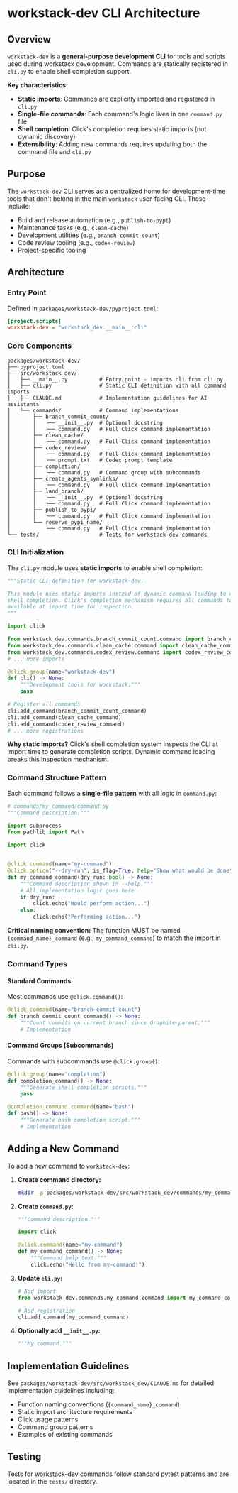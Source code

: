# workstack-dev CLI Architecture

## Overview

`workstack-dev` is a **general-purpose development CLI** for tools and scripts used during workstack development. Commands are statically registered in `cli.py` to enable shell completion support.

**Key characteristics:**

- **Static imports**: Commands are explicitly imported and registered in `cli.py`
- **Single-file commands**: Each command's logic lives in one `command.py` file
- **Shell completion**: Click's completion requires static imports (not dynamic discovery)
- **Extensibility**: Adding new commands requires updating both the command file and `cli.py`

## Purpose

The `workstack-dev` CLI serves as a centralized home for development-time tools that don't belong in the main `workstack` user-facing CLI. These include:

- Build and release automation (e.g., `publish-to-pypi`)
- Maintenance tasks (e.g., `clean-cache`)
- Development utilities (e.g., `branch-commit-count`)
- Code review tooling (e.g., `codex-review`)
- Project-specific tooling

## Architecture

### Entry Point

Defined in `packages/workstack-dev/pyproject.toml`:

```toml
[project.scripts]
workstack-dev = "workstack_dev.__main__:cli"
```

### Core Components

```
packages/workstack-dev/
├── pyproject.toml
├── src/workstack_dev/
│   ├── __main__.py          # Entry point - imports cli from cli.py
│   ├── cli.py               # Static CLI definition with all command imports
│   ├── CLAUDE.md            # Implementation guidelines for AI assistants
│   └── commands/            # Command implementations
│       ├── branch_commit_count/
│       │   ├── __init__.py  # Optional docstring
│       │   └── command.py   # Full Click command implementation
│       ├── clean_cache/
│       │   └── command.py   # Full Click command implementation
│       ├── codex_review/
│       │   ├── command.py   # Full Click command implementation
│       │   └── prompt.txt   # Codex prompt template
│       ├── completion/
│       │   └── command.py   # Command group with subcommands
│       ├── create_agents_symlinks/
│       │   └── command.py   # Full Click command implementation
│       ├── land_branch/
│       │   ├── __init__.py  # Optional docstring
│       │   └── command.py   # Full Click command implementation
│       ├── publish_to_pypi/
│       │   └── command.py   # Full Click command implementation
│       └── reserve_pypi_name/
│           └── command.py   # Full Click command implementation
└── tests/                   # Tests for workstack-dev commands
```

### CLI Initialization

The `cli.py` module uses **static imports** to enable shell completion:

```python
"""Static CLI definition for workstack-dev.

This module uses static imports instead of dynamic command loading to enable
shell completion. Click's completion mechanism requires all commands to be
available at import time for inspection.
"""

import click

from workstack_dev.commands.branch_commit_count.command import branch_commit_count_command
from workstack_dev.commands.clean_cache.command import clean_cache_command
from workstack_dev.commands.codex_review.command import codex_review_command
# ... more imports

@click.group(name="workstack-dev")
def cli() -> None:
    """Development tools for workstack."""
    pass

# Register all commands
cli.add_command(branch_commit_count_command)
cli.add_command(clean_cache_command)
cli.add_command(codex_review_command)
# ... more registrations
```

**Why static imports?** Click's shell completion system inspects the CLI at import time to generate completion scripts. Dynamic command loading breaks this inspection mechanism.

### Command Structure Pattern

Each command follows a **single-file pattern** with all logic in `command.py`:

```python
# commands/my_command/command.py
"""Command description."""

import subprocess
from pathlib import Path

import click


@click.command(name="my-command")
@click.option("--dry-run", is_flag=True, help="Show what would be done")
def my_command_command(dry_run: bool) -> None:
    """Command description shown in --help."""
    # All implementation logic goes here
    if dry_run:
        click.echo("Would perform action...")
    else:
        click.echo("Performing action...")
```

**Critical naming convention:** The function MUST be named `{command_name}_command` (e.g., `my_command_command`) to match the import in `cli.py`.

### Command Types

#### Standard Commands

Most commands use `@click.command()`:

```python
@click.command(name="branch-commit-count")
def branch_commit_count_command() -> None:
    """Count commits on current branch since Graphite parent."""
    # Implementation
```

#### Command Groups (Subcommands)

Commands with subcommands use `@click.group()`:

```python
@click.group(name="completion")
def completion_command() -> None:
    """Generate shell completion scripts."""
    pass

@completion_command.command(name="bash")
def bash() -> None:
    """Generate bash completion script."""
    # Implementation
```

## Adding a New Command

To add a new command to `workstack-dev`:

1. **Create command directory:**

   ```bash
   mkdir -p packages/workstack-dev/src/workstack_dev/commands/my_command
   ```

2. **Create `command.py`:**

   ```python
   """Command description."""

   import click

   @click.command(name="my-command")
   def my_command_command() -> None:
       """Command help text."""
       click.echo("Hello from my-command!")
   ```

3. **Update `cli.py`:**

   ```python
   # Add import
   from workstack_dev.commands.my_command.command import my_command_command

   # Add registration
   cli.add_command(my_command_command)
   ```

4. **Optionally add `__init__.py`:**
   ```python
   """My command."""
   ```

## Implementation Guidelines

See `packages/workstack-dev/src/workstack_dev/CLAUDE.md` for detailed implementation guidelines including:

- Function naming conventions (`{command_name}_command`)
- Static import architecture requirements
- Click usage patterns
- Command group patterns
- Examples of existing commands

## Testing

Tests for workstack-dev commands follow standard pytest patterns and are located in the `tests/` directory.
